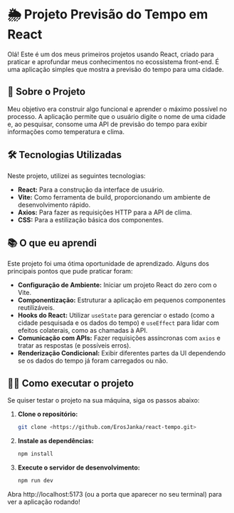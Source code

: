 # 🌦️ Projeto Previsão do Tempo em React

Olá! Este é um dos meus primeiros projetos usando React, criado para praticar e aprofundar meus conhecimentos no ecossistema front-end. É uma aplicação simples que mostra a previsão do tempo para uma cidade.

## 🚀 Sobre o Projeto

Meu objetivo era construir algo funcional e aprender o máximo possível no processo. A aplicação permite que o usuário digite o nome de uma cidade e, ao pesquisar, consome uma API de previsão do tempo para exibir informações como temperatura e clima.

## 🛠️ Tecnologias Utilizadas

Neste projeto, utilizei as seguintes tecnologias:

*   **React:** Para a construção da interface de usuário.
*   **Vite:** Como ferramenta de build, proporcionando um ambiente de desenvolvimento rápido.
*   **Axios:** Para fazer as requisições HTTP para a API de clima.
*   **CSS:** Para a estilização básica dos componentes.

## 📚 O que eu aprendi

Este projeto foi uma ótima oportunidade de aprendizado. Alguns dos principais pontos que pude praticar foram:

*   **Configuração de Ambiente:** Iniciar um projeto React do zero com o Vite.
*   **Componentização:** Estruturar a aplicação em pequenos componentes reutilizáveis.
*   **Hooks do React:** Utilizar `useState` para gerenciar o estado (como a cidade pesquisada e os dados do tempo) e `useEffect` para lidar com efeitos colaterais, como as chamadas à API.
*   **Comunicação com APIs:** Fazer requisições assíncronas com `axios` e tratar as respostas (e possíveis erros).
*   **Renderização Condicional:** Exibir diferentes partes da UI dependendo se os dados do tempo já foram carregados ou não.

## 🏃‍♀️ Como executar o projeto

Se quiser testar o projeto na sua máquina, siga os passos abaixo:

1.  **Clone o repositório:**
    ```sh
    git clone <https://github.com/ErosJanka/react-tempo.git>
    ```
2.  **Instale as dependências:**
    ```sh
    npm install
    ```
3.  **Execute o servidor de desenvolvimento:**
    ```sh
    npm run dev
    ```

Abra http://localhost:5173 (ou a porta que aparecer no seu terminal) para ver a aplicação rodando!
